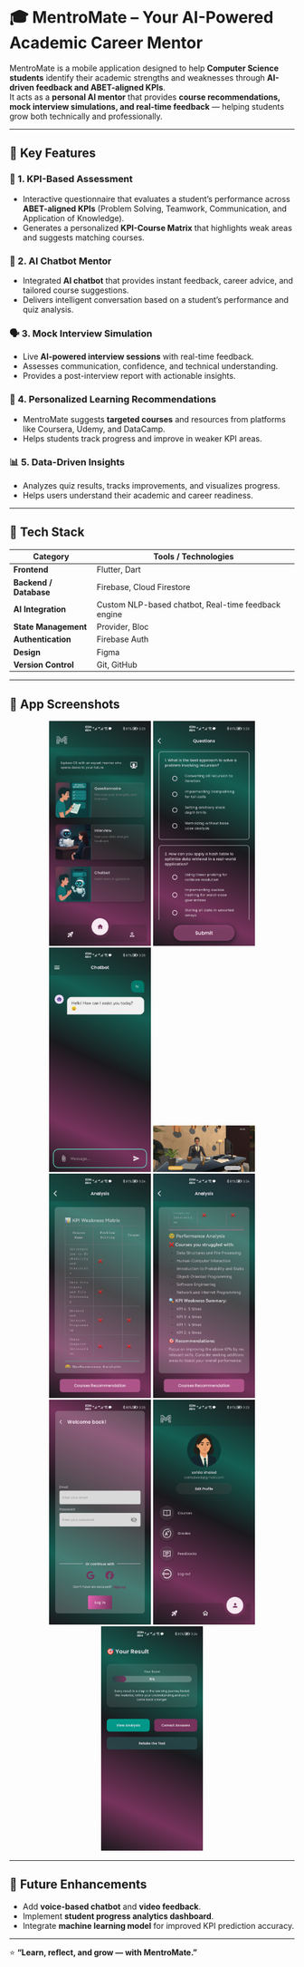 # 🎓 MentroMate – Your AI-Powered Academic Career Mentor

MentroMate is a mobile application designed to help **Computer Science students** identify their academic strengths and weaknesses through **AI-driven feedback and ABET-aligned KPIs**.  
It acts as a **personal AI mentor** that provides **course recommendations, mock interview simulations, and real-time feedback** — helping students grow both technically and professionally.

---

## 🚀 Key Features

### 🧩 1. KPI-Based Assessment
- Interactive questionnaire that evaluates a student’s performance across **ABET-aligned KPIs** (Problem Solving, Teamwork, Communication, and Application of Knowledge).  
- Generates a personalized **KPI-Course Matrix** that highlights weak areas and suggests matching courses.

### 🤖 2. AI Chatbot Mentor
- Integrated **AI chatbot** that provides instant feedback, career advice, and tailored course suggestions.  
- Delivers intelligent conversation based on a student’s performance and quiz analysis.

### 🗣️ 3. Mock Interview Simulation
- Live **AI-powered interview sessions** with real-time feedback.  
- Assesses communication, confidence, and technical understanding.  
- Provides a post-interview report with actionable insights.

### 🧠 4. Personalized Learning Recommendations
- MentroMate suggests **targeted courses** and resources from platforms like Coursera, Udemy, and DataCamp.  
- Helps students track progress and improve in weaker KPI areas.

### 📊 5. Data-Driven Insights
- Analyzes quiz results, tracks improvements, and visualizes progress.  
- Helps users understand their academic and career readiness.

---

## 🧰 Tech Stack

| Category | Tools / Technologies |
|-----------|----------------------|
| **Frontend** | Flutter, Dart |
| **Backend / Database** | Firebase, Cloud Firestore |
| **AI Integration** | Custom NLP-based chatbot, Real-time feedback engine |
| **State Management** | Provider, Bloc |
| **Authentication** | Firebase Auth |
| **Design** | Figma |
| **Version Control** | Git, GitHub |

---

## 📱 App Screenshots

<p align="center">
  <img src="assets/screenshots/home.jpg" width="180"/>
  <img src="assets/screenshots/questionnaire.jpg" width="180"/>
  <img src="assets/screenshots/chatbot.jpg" width="180"/>
  <img src="assets/screenshots/interview.jpg" width="180"/>
  <img src="assets/screenshots/kpianalysis.jpg" width="180"/>
  <img src="assets/screenshots/kpi.jpg" width="180"/>
  <img src="assets/screenshots/login.jpg" width="180"/>
  <img src="assets/screenshots/profile.jpg" width="180"/>
  <img src="assets/screenshots/score.jpg" width="180"/>
</p>

---
## 🧠 Future Enhancements
- Add **voice-based chatbot** and **video feedback**.  
- Implement **student progress analytics dashboard**.  
- Integrate **machine learning model** for improved KPI prediction accuracy.  

---

⭐ **“Learn, reflect, and grow — with MentroMate.”**

